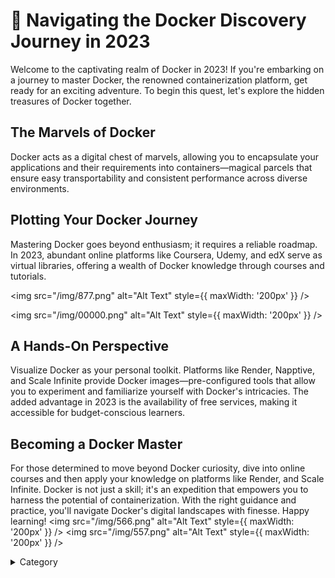 

# 📑 Navigating the Docker Discovery Journey in 2023

Welcome to the captivating realm of Docker in 2023! If you're embarking on a journey to master Docker, the renowned containerization platform, get ready for an exciting adventure. To begin this quest, let's explore the hidden treasures of Docker together.

## The Marvels of Docker

Docker acts as a digital chest of marvels, allowing you to encapsulate your applications and their requirements into containers—magical parcels that ensure easy transportability and consistent performance across diverse environments.

## Plotting Your Docker Journey

Mastering Docker goes beyond enthusiasm; it requires a reliable roadmap. In 2023, abundant online platforms like Coursera, Udemy, and edX serve as virtual libraries, offering a wealth of Docker knowledge through courses and tutorials.

<img src="/img/877.png" alt="Alt Text" style={{ maxWidth: '200px' }} />

<img src="/img/00000.png" alt="Alt Text" style={{ maxWidth: '200px' }} />

## A Hands-On Perspective

Visualize Docker as your personal toolkit. Platforms like Render, Napptive, and Scale Infinite provide Docker images—pre-configured tools that allow you to experiment and familiarize yourself with Docker's intricacies. The added advantage in 2023 is the availability of free services, making it accessible for budget-conscious learners.

## Becoming a Docker Master

For those determined to move beyond Docker curiosity, dive into online courses and then apply your knowledge on platforms like Render, and Scale Infinite. Docker is not just a skill; it's an expedition that empowers you to harness the potential of containerization. With the right guidance and practice, you'll navigate Docker's digital landscapes with finesse. Happy learning!
<img src="/img/566.png" alt="Alt Text" style={{ maxWidth: '200px' }} />
<img src="/img/557.png" alt="Alt Text" style={{ maxWidth: '200px' }} />

<details>

<summary>Category</summary>

Kubernetes, cloud computing, DevOps, cloud services, hosting platform, container orchestration, cloud infrastructure, cloud deployment, cloud management, cloud technology, cloud solutions&#x20;

</details>

